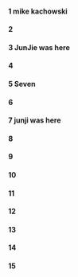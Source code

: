 #### 1 mike kachowski
#### 2
#### 3 JunJie was here
#### 4
#### 5 Seven
#### 6
#### 7 junji was here
#### 8
#### 9
#### 10
#### 11
#### 12
#### 13
#### 14
#### 15